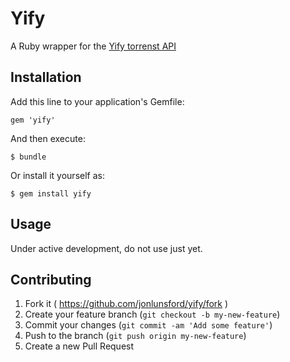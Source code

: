 # Yify

A Ruby wrapper for the [Yify torrenst API](http://yify-torrents.com/api/)

## Installation

Add this line to your application's Gemfile:

    gem 'yify'

And then execute:

    $ bundle

Or install it yourself as:

    $ gem install yify

## Usage

Under active development, do not use just yet.

## Contributing

1. Fork it ( https://github.com/jonlunsford/yify/fork )
2. Create your feature branch (`git checkout -b my-new-feature`)
3. Commit your changes (`git commit -am 'Add some feature'`)
4. Push to the branch (`git push origin my-new-feature`)
5. Create a new Pull Request

